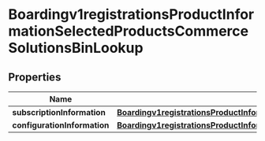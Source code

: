 
# Boardingv1registrationsProductInformationSelectedProductsCommerceSolutionsBinLookup

## Properties
Name | Type | Description | Notes
------------ | ------------- | ------------- | -------------
**subscriptionInformation** | [**Boardingv1registrationsProductInformationSelectedProductsPaymentsPayerAuthenticationSubscriptionInformation**](Boardingv1registrationsProductInformationSelectedProductsPaymentsPayerAuthenticationSubscriptionInformation.md) |  |  [optional]
**configurationInformation** | [**Boardingv1registrationsProductInformationSelectedProductsCommerceSolutionsBinLookupConfigurationInformation**](Boardingv1registrationsProductInformationSelectedProductsCommerceSolutionsBinLookupConfigurationInformation.md) |  |  [optional]



